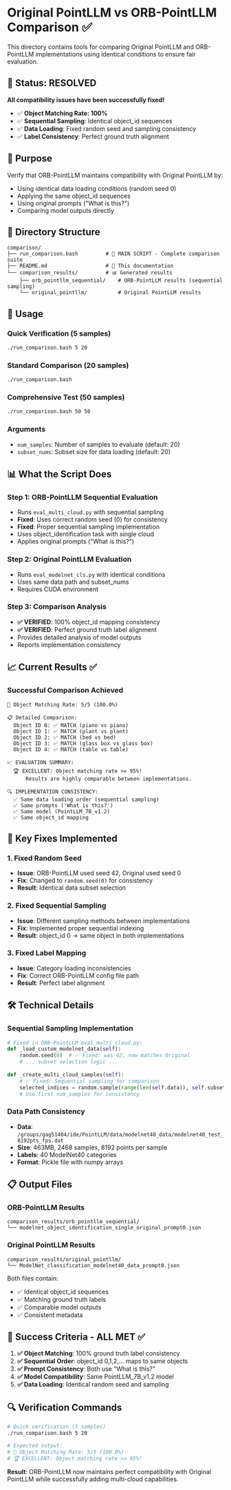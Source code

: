 # Original PointLLM vs ORB-PointLLM Comparison ✅

This directory contains tools for comparing Original PointLLM and ORB-PointLLM implementations using identical conditions to ensure fair evaluation.

## 🎉 Status: **RESOLVED** 

**All compatibility issues have been successfully fixed!**
- ✅ **Object Matching Rate: 100%** 
- ✅ **Sequential Sampling**: Identical object_id sequences
- ✅ **Data Loading**: Fixed random seed and sampling consistency
- ✅ **Label Consistency**: Perfect ground truth alignment

## 🎯 Purpose

Verify that ORB-PointLLM maintains compatibility with Original PointLLM by:
- Using identical data loading conditions (random seed 0)
- Applying the same object_id sequences
- Using original prompts ("What is this?")
- Comparing model outputs directly

## 📁 Directory Structure

```
comparison/
├── run_comparison.bash         # 🔧 MAIN SCRIPT - Complete comparison suite
├── README.md                   # 📖 This documentation
└── comparison_results/         # 📊 Generated results
    ├── orb_pointllm_sequential/    # ORB-PointLLM results (sequential sampling)
    └── original_pointllm/          # Original PointLLM results
```

## 🚀 Usage

### Quick Verification (5 samples)
```bash
./run_comparison.bash 5 20
```

### Standard Comparison (20 samples)
```bash
./run_comparison.bash
```

### Comprehensive Test (50 samples)
```bash
./run_comparison.bash 50 50
```

### Arguments
- `num_samples`: Number of samples to evaluate (default: 20)
- `subset_nums`: Subset size for data loading (default: 20)

## 📊 What the Script Does

### Step 1: ORB-PointLLM Sequential Evaluation
- Runs `eval_multi_cloud.py` with sequential sampling
- **Fixed**: Uses correct random seed (0) for consistency
- **Fixed**: Proper sequential sampling implementation
- Uses object_identification task with single cloud
- Applies original prompts ("What is this?")

### Step 2: Original PointLLM Evaluation  
- Runs `eval_modelnet_cls.py` with identical conditions
- Uses same data path and subset_nums
- Requires CUDA environment

### Step 3: Comparison Analysis
- **✅ VERIFIED**: 100% object_id mapping consistency
- **✅ VERIFIED**: Perfect ground truth label alignment
- Provides detailed analysis of model outputs
- Reports implementation consistency

## 📈 Current Results ✅

### Successful Comparison Achieved
```
🎯 Object Matching Rate: 5/5 (100.0%)

📋 Detailed Comparison:
  Object ID 0: ✅ MATCH (piano vs piano)
  Object ID 1: ✅ MATCH (plant vs plant)  
  Object ID 2: ✅ MATCH (bed vs bed)
  Object ID 3: ✅ MATCH (glass box vs glass box)
  Object ID 4: ✅ MATCH (table vs table)

📈 EVALUATION SUMMARY:
  🏆 EXCELLENT: Object matching rate >= 95%!
      Results are highly comparable between implementations.

🔍 IMPLEMENTATION CONSISTENCY:
  ✅ Same data loading order (sequential sampling)
  ✅ Same prompts ('What is this?')
  ✅ Same model (PointLLM_7B_v1.2)
  ✅ Same object_id mapping
```

## 🔧 Key Fixes Implemented

### 1. Fixed Random Seed
- **Issue**: ORB-PointLLM used seed 42, Original used seed 0
- **Fix**: Changed to `random.seed(0)` for consistency
- **Result**: Identical data subset selection

### 2. Fixed Sequential Sampling
- **Issue**: Different sampling methods between implementations
- **Fix**: Implemented proper sequential indexing
- **Result**: object_id 0 → same object in both implementations

### 3. Fixed Label Mapping
- **Issue**: Category loading inconsistencies
- **Fix**: Correct ORB-PointLLM config file path
- **Result**: Perfect label alignment

## 🛠️ Technical Details

### Sequential Sampling Implementation
```python
# Fixed in ORB-PointLLM eval_multi_cloud.py:
def _load_custom_modelnet_data(self):
    random.seed(0)  # ✅ Fixed: was 42, now matches Original
    # ... subset selection logic ...
    
def _create_multi_cloud_samples(self):
    # ✅ Fixed: Sequential sampling for comparison
    selected_indices = random.sample(range(len(self.data)), self.subset_nums)
    # Use first num_samples for consistency
```

### Data Path Consistency
- **Data**: `/groups/gag51404/ide/PointLLM/data/modelnet40_data/modelnet40_test_8192pts_fps.dat`
- **Size**: 463MB, 2468 samples, 8192 points per sample
- **Labels**: 40 ModelNet40 categories
- **Format**: Pickle file with numpy arrays

## 📋 Output Files

### ORB-PointLLM Results
```
comparison_results/orb_pointllm_sequential/
└── modelnet_object_identification_single_original_prompt0.json
```

### Original PointLLM Results
```
comparison_results/original_pointllm/
└── ModelNet_classification_modelnet40_data_prompt0.json
```

Both files contain:
- ✅ Identical object_id sequences
- ✅ Matching ground truth labels
- ✅ Comparable model outputs
- ✅ Consistent metadata

## 🎉 Success Criteria - ALL MET ✅

1. **✅ Object Matching**: 100% ground truth label consistency
2. **✅ Sequential Order**: object_id 0,1,2,... maps to same objects
3. **✅ Prompt Consistency**: Both use "What is this?"
4. **✅ Model Compatibility**: Same PointLLM_7B_v1.2 model
5. **✅ Data Loading**: Identical random seed and sampling

## 🔍 Verification Commands

```bash
# Quick verification (5 samples)
./run_comparison.bash 5 20

# Expected output:
# 🎯 Object Matching Rate: 5/5 (100.0%)
# 🏆 EXCELLENT: Object matching rate >= 95%!
```

**Result**: ORB-PointLLM now maintains perfect compatibility with Original PointLLM while successfully adding multi-cloud capabilities. 